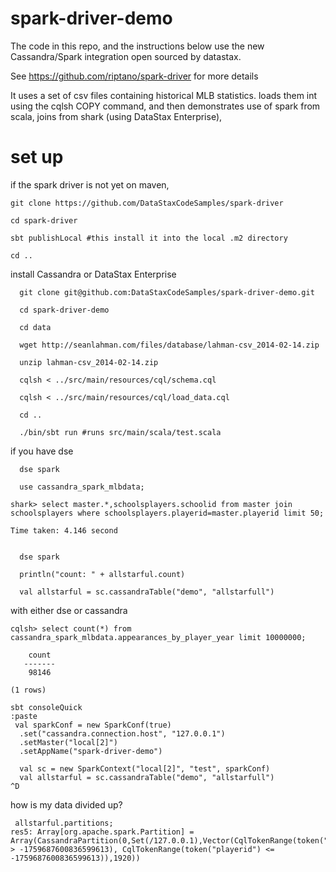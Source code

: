 spark-driver-demo
=================

The code in this repo, and the instructions below use the new Cassandra/Spark integration open sourced by datastax.

See https://github.com/riptano/spark-driver for more details

It uses a set of csv files containing historical MLB statistics. loads them int using the cqlsh COPY command, and then demonstrates use of spark from scala, joins from shark (using DataStax Enterprise), 

# set up
if the spark driver is not yet on maven,  
```
git clone https://github.com/DataStaxCodeSamples/spark-driver

cd spark-driver

sbt publishLocal #this install it into the local .m2 directory

cd ..
```

install Cassandra or DataStax Enterprise
```
  git clone git@github.com:DataStaxCodeSamples/spark-driver-demo.git

  cd spark-driver-demo
  
  cd data

  wget http://seanlahman.com/files/database/lahman-csv_2014-02-14.zip

  unzip lahman-csv_2014-02-14.zip
  
  cqlsh < ../src/main/resources/cql/schema.cql 

  cqlsh < ../src/main/resources/cql/load_data.cql
  
  cd ..

  ./bin/sbt run #runs src/main/scala/test.scala
```

if you have dse
```
  dse spark
  
  use cassandra_spark_mlbdata;

shark> select master.*,schoolsplayers.schoolid from master join schoolsplayers where schoolsplayers.playerid=master.playerid limit 50;

Time taken: 4.146 second

 
  dse spark

  println("count: " + allstarful.count)

  val allstarful = sc.cassandraTable("demo", "allstarfull")

```

with either dse or cassandra


```
cqlsh> select count(*) from cassandra_spark_mlbdata.appearances_by_player_year limit 10000000;

    count
   -------
    98146

(1 rows)
```

```
sbt consoleQuick
:paste
 val sparkConf = new SparkConf(true)
  .set("cassandra.connection.host", "127.0.0.1")
  .setMaster("local[2]")
  .setAppName("spark-driver-demo")
  
  val sc = new SparkContext("local[2]", "test", sparkConf)
  val allstarful = sc.cassandraTable("demo", "allstarfull")
^D
```
how is my data divided up?
```
 allstarful.partitions;
res5: Array[org.apache.spark.Partition] = Array(CassandraPartition(0,Set(/127.0.0.1),Vector(CqlTokenRange(token("playerid") > -1759687600836599613), CqlTokenRange(token("playerid") <= -1759687600836599613)),1920))
```
